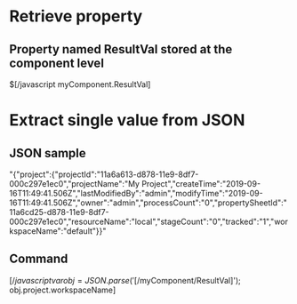 # Retrieve property #
## Property named ResultVal stored at the component level ##
$[/javascript myComponent.ResultVal]

# Extract single value from JSON #
## JSON sample ##
"{"project":{"projectId":"11a6a613-d878-11e9-8df7-000c297e1ec0","projectName":"My Project","createTime":"2019-09-16T11:49:41.506Z","lastModifiedBy":"admin","modifyTime":"2019-09-16T11:49:41.506Z","owner":"admin","processCount":"0","propertySheetId":"11a6cd25-d878-11e9-8df7-000c297e1ec0","resourceName":"local","stageCount":"0","tracked":"1","workspaceName":"default"}}"

## Command ##
$[/javascript var obj=JSON.parse('$[/myComponent/ResultVal]'); obj.project.workspaceName]

